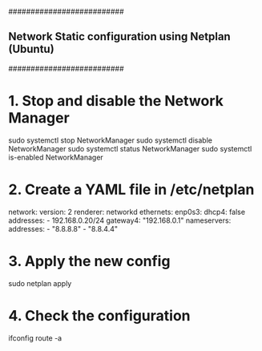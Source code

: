 ##########################
## Network Static configuration using Netplan (Ubuntu)
##########################
 
# 1. Stop and disable the Network Manager
 
sudo systemctl stop NetworkManager
sudo systemctl disable NetworkManager
sudo systemctl status NetworkManager
sudo systemctl is-enabled NetworkManager
 
# 2. Create a YAML file in /etc/netplan
 
network:
  version: 2
  renderer: networkd
  ethernets:
    enp0s3:
      dhcp4: false
      addresses:
        - 192.168.0.20/24
      gateway4: "192.168.0.1"
      nameservers:
        addresses:
          - "8.8.8.8"
          - "8.8.4.4"
 
# 3. Apply the new config
sudo netplan apply
 
# 4. Check the configuration
ifconfig
route -a
